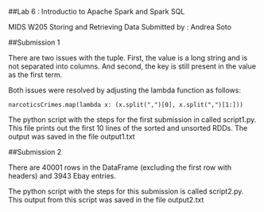 
##Lab 6 : Introductio to Apache Spark and Spark SQL

MIDS W205 Storing and Retrieving Data
Submitted by : Andrea Soto

##Submission 1

<p>There are two issues with the tuple. First, the value is a long string and is not separated into columns. And second, the key is still present in the value as the first term.</p>

Both issues were resolved by adjusting the lambda function as follows:

````
narcoticsCrimes.map(lambda x: (x.split(",")[0], x.split(",")[1:]))
````

The python script with the steps for the first submission in called script1.py. This file prints out the first 10 lines of the sorted and unsorted RDDs. The output was saved in the file output1.txt

##Submission 2

There are 40001 rows in the DataFrame (excluding the first row with headers) and 3943 Ebay entries. 

The python script with the steps for this submission is called script2.py. This output from this script was saved in the file output2.txt
